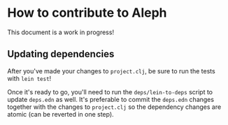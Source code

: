 # How to contribute to Aleph

This document is a work in progress!

## Updating dependencies

After you've made your changes to `project.clj`, be sure to run the tests with `lein test`!

Once it's ready to go, you'll need to run the `deps/lein-to-deps` script to update `deps.edn` as well. It's preferable to commit the `deps.edn` changes together with the changes to `project.clj` so the dependency changes are atomic (can be reverted in one step).

